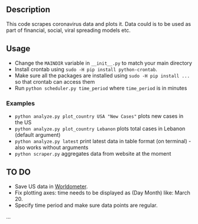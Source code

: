 ## Description ##

This code scrapes coronavirus data and plots it. Data could is to be used as part of financial, social, viral spreading models etc. 

## Usage ##

* Change the `MAINDIR` variable in `__init__.py` to match your main directory
* Install crontab using `sudo -H pip install python-crontab`.
* Make sure all the packages are installed using `sudo -H pip install ...` so that crontab can access them
* Run `python scheduler.py time_period` where `time_period` is in minutes 

### Examples ###

* `python analyze.py plot_country USA "New Cases"` plots new cases in the US
* `python analyze.py plot_country Lebanon` plots total cases in Lebanon (default argument) 
* `python analyze.py latest` print latest data in table format (on terminal) - also works without arguments
* `python scraper.py` aggregates data from website at the moment

## TO DO ##

* Save US data in [Worldometer](https://www.worldometers.info/coronavirus/us/).
* Fix plotting axes: time needs to be displayed as (Day Month) like: March 20.
* Specify time period and make sure data points are regular.

...
